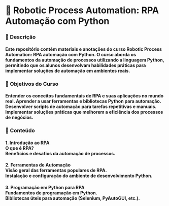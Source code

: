 # 🤖 Robotic Process Automation: RPA Automação com Python
### 📝 Descrição
<h4>Este repositório contém materiais e anotações do curso Robotic Process Automation: RPA automação com Python. O curso aborda os fundamentos da automação de processos utilizando a linguagem Python, permitindo que os alunos desenvolvam habilidades práticas para implementar soluções de automação em ambientes reais.</h4>

### 🎯 Objetivos do Curso
<h4>Entender os conceitos fundamentais de RPA e suas aplicações no mundo real.
Aprender a usar ferramentas e bibliotecas Python para automação.
Desenvolver scripts de automação para tarefas repetitivas e manuais.
Implementar soluções práticas que melhorem a eficiência dos processos de negócios.</h4>

### 📖 Conteúdo
<h4>1. Introdução ao RPA<br>
O que é RPA?<br>
Benefícios e desafios da automação de processos.</h4>

<h4>2. Ferramentas de Automação <br>
Visão geral das ferramentas populares de RPA.<br>
Instalação e configuração do ambiente de desenvolvimento Python.</h4>

<h4>3. Programação em Python para RPA<br>
Fundamentos de programação em Python.<br>
Bibliotecas úteis para automação (Selenium, PyAutoGUI, etc.).</h4>